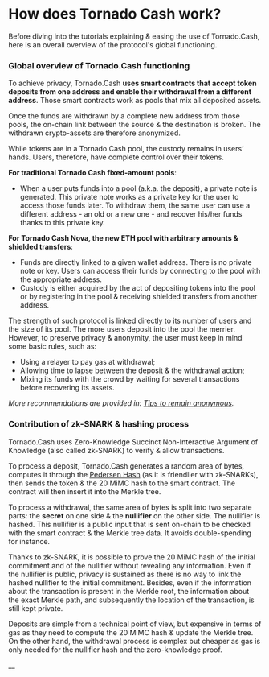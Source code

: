 # How does Tornado Cash work?

Before diving into the tutorials explaining & easing the use of Tornado.Cash, here is an overall overview of the protocol's global functioning.

### Global overview of Tornado.Cash functioning

To achieve privacy, Tornado.Cash **uses smart contracts that accept token deposits from one address and enable their withdrawal from a different address**. Those smart contracts work as pools that mix all deposited assets.

Once the funds are withdrawn by a complete new address from those pools, the on-chain link between the source & the destination is broken. The withdrawn crypto-assets are therefore anonymized.

While tokens are in a Tornado Cash pool, the custody remains in users’ hands. Users, therefore, have complete control over their tokens.

**For traditional Tornado Cash fixed-amount pools**:

* When a user puts funds into a pool (a.k.a. the deposit), a private note is generated. This private note works as a private key for the user to access those funds later. To withdraw them, the same user can use a different address - an old or a new one - and recover his/her funds thanks to this private key.

**For Tornado Cash Nova, the new ETH pool with arbitrary amounts & shielded transfers**:

* Funds are directly linked to a given wallet address. There is no private note or key. Users can access their funds by connecting to the pool with the appropriate address.
* Custody is either acquired by the act of depositing tokens into the pool or by registering in the pool & receiving shielded transfers from another address.

The strength of such protocol is linked directly to its number of users and the size of its pool. The more users deposit into the pool the merrier. However, to preserve privacy & anonymity, the user must keep in mind some basic rules, such as:

* Using a relayer to pay gas at withdrawal;
* Allowing time to lapse between the deposit & the withdrawal action;
* Mixing its funds with the crowd by waiting for several transactions before recovering its assets.

_More recommendations are provided in:_ [_Tips to remain anonymous_](tips-to-remain-anonymous.md)_._

### Contribution of zk-SNARK & hashing process

Tornado.Cash uses Zero-Knowledge Succinct Non-Interactive Argument of Knowledge (also called zk-SNARK) to verify & allow transactions.

To process a deposit, Tornado.Cash generates a random area of bytes, computes it through the [Pedersen Hash](https://iden3-docs.readthedocs.io/en/latest/iden3\_repos/research/publications/zkproof-standards-workshop-2/pedersen-hash/pedersen.html) (as it is friendlier with zk-SNARKs), then sends the token & the 20 MiMC hash to the smart contract. The contract will then insert it into the Merkle tree.

To process a withdrawal, the same area of bytes is split into two separate parts: the **secret** on one side & the **nullifier** on the other side. The nullifier is hashed. This nullifier is a public input that is sent on-chain to be checked with the smart contract & the Merkle tree data. It avoids double-spending for instance.

Thanks to zk-SNARK, it is possible to prove the 20 MiMC hash of the initial commitment and of the nullifier without revealing any information. Even if the nullifier is public, privacy is sustained as there is no way to link the hashed nullifier to the initial commitment. Besides, even if the information about the transaction is present in the Merkle root, the information about the exact Merkle path, and subsequently the location of the transaction, is still kept private.

Deposits are simple from a technical point of view, but expensive in terms of gas as they need to compute the 20 MiMC hash & update the Merkle tree. On the other hand, the withdrawal process is complex but cheaper as gas is only needed for the nullifier hash and the zero-knowledge proof.

__
